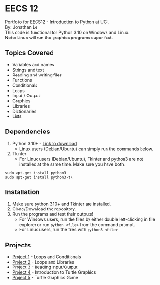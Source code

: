# EECS 12
Portfolio for EECS12 - Introduction to Python at UCI.
<br />
By: Jonathan Le
<br />
This code is functional for Python 3.10 on Windows and Linux. 
<br />
Note: Linux will run the graphics programs super fast.

## Topics Covered
- Variables and names
- Strings and text
- Reading and writing files
- Functions
- Conditionals
- Loops
- Input / Output
- Graphics
- Libraries
- Dictionaries
- Lists

## Dependencies
1. Python 3.10+ - [Link to download](https://www.python.org/downloads/)
    - Linux users (Debian/Ubuntu) can simply run the commands below.
2. Tkinter
    - For Linux users (Debian/Ubuntu), Tkinter and python3 are not installed at the same time. Make sure you have both.
```
sudo apt-get install python3
sudo apt-get install python3-tk
```

## Installation
1. Make sure python 3.10+ and Tkinter are installed.
2. Clone/Download the repository.
3. Run the programs and test their outputs!
    - For Windows users, run the files by either double left-clicking in file explorer or run ```python <file>``` from the command prompt.
    - For Linux users, run the files with ```python3 <file>```
## Projects
- [Project 1](./project1/) - Loops and Conditionals
- [Project 2](./project2/) - Loops and Libraries
- [Project 3](./project3/) - Reading Input/Output
- [Project 4](./project4/) - Introduction to Turtle Graphics
- [Project 5](./project5/) - Turtle Graphics Game